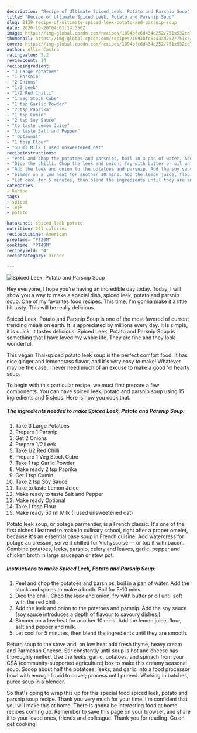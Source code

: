 ```yaml
---
description: "Recipe of Ultimate Spiced Leek, Potato and Parsnip Soup"
title: "Recipe of Ultimate Spiced Leek, Potato and Parsnip Soup"
slug: 2139-recipe-of-ultimate-spiced-leek-potato-and-parsnip-soup
date: 2020-10-20T04:01:14.356Z
image: https://img-global.cpcdn.com/recipes/1094bfc6d434d252/751x532cq70/spiced-leek-potato-and-parsnip-soup-recipe-main-photo.jpg
thumbnail: https://img-global.cpcdn.com/recipes/1094bfc6d434d252/751x532cq70/spiced-leek-potato-and-parsnip-soup-recipe-main-photo.jpg
cover: https://img-global.cpcdn.com/recipes/1094bfc6d434d252/751x532cq70/spiced-leek-potato-and-parsnip-soup-recipe-main-photo.jpg
author: Allie Castro
ratingvalue: 3.2
reviewcount: 14
recipeingredient:
- "3 Large Potatoes"
- "1 Parsnip"
- "2 Onions"
- "1/2 Leek"
- "1/2 Red Chilli"
- "1 Veg Stock Cube"
- "1 tsp Garlic Powder"
- "2 tsp Paprika"
- "1 tsp Cumin"
- "2 tsp Soy Sauce"
- "to taste Lemon Juice"
- "to taste Salt and Pepper"
- " Optional"
- "1 tbsp Flour"
- "50 ml Milk I used unsweetened oat"
recipeinstructions:
- "Peel and chop the potatoes and parsnips, boil in a pan of water. Add the stock and spices to make a broth. Boil for 5-10 mins."
- "Dice the chilli. Chop the leek and onion, fry with butter or oil until soft with the red chilli."
- "Add the leek and onion to the potatoes and parsnip. Add the soy sauce (soy sauce introduces a depth of flavour to savoury dishes.)"
- "Simmer on a low heat for another 10 mins. Add the lemon juice, flour, salt and pepper and milk."
- "Let cool for 5 minutes, then blend the ingredients until they are smooth."
categories:
- Recipe
tags:
- spiced
- leek
- potato

katakunci: spiced leek potato 
nutrition: 241 calories
recipecuisine: American
preptime: "PT20M"
cooktime: "PT49M"
recipeyield: "4"
recipecategory: Dinner

---
```



![Spiced Leek, Potato and Parsnip Soup](https://img-global.cpcdn.com/recipes/1094bfc6d434d252/751x532cq70/spiced-leek-potato-and-parsnip-soup-recipe-main-photo.jpg)

Hey everyone, I hope you're having an incredible day today. Today, I will show you a way to make a special dish, spiced leek, potato and parsnip soup. One of my favorites food recipes. This time, I'm gonna make it a little bit tasty. This will be really delicious.

Spiced Leek, Potato and Parsnip Soup is one of the most favored of current trending meals on earth. It is appreciated by millions every day. It is simple, it is quick, it tastes delicious. Spiced Leek, Potato and Parsnip Soup is something that I have loved my whole life. They are fine and they look wonderful.

This vegan Thai-spiced potato leek soup is the perfect comfort food. It has nice ginger and lemongrass flavor, and it&#39;s very easy to make! Whatever may be the case, I never need much of an excuse to make a good &#39;ol hearty soup.


To begin with this particular recipe, we must first prepare a few components. You can have spiced leek, potato and parsnip soup using 15 ingredients and 5 steps. Here is how you cook that.

<!--inarticleads1-->

##### The ingredients needed to make Spiced Leek, Potato and Parsnip Soup:

1. Take 3 Large Potatoes
1. Prepare 1 Parsnip
1. Get 2 Onions
1. Prepare 1/2 Leek
1. Take 1/2 Red Chilli
1. Prepare 1 Veg Stock Cube
1. Take 1 tsp Garlic Powder
1. Make ready 2 tsp Paprika
1. Get 1 tsp Cumin
1. Take 2 tsp Soy Sauce
1. Take to taste Lemon Juice
1. Make ready to taste Salt and Pepper
1. Make ready  Optional
1. Take 1 tbsp Flour
1. Make ready 50 ml Milk (I used unsweetened oat)


Potato leek soup, or potage parmentier, is a French classic. It&#39;s one of the first dishes I learned to make in culinary school, right after a proper omelet, because it&#39;s an essential base soup in French cuisine. Add watercress for potage au cresson, serve it chilled for Vichyssoise — or top it with bacon. Combine potatoes, leeks, parsnip, celery and leaves, garlic, pepper and chicken broth in large saucepan or stew pot. 

<!--inarticleads2-->

##### Instructions to make Spiced Leek, Potato and Parsnip Soup:

1. Peel and chop the potatoes and parsnips, boil in a pan of water. Add the stock and spices to make a broth. Boil for 5-10 mins.
1. Dice the chilli. Chop the leek and onion, fry with butter or oil until soft with the red chilli.
1. Add the leek and onion to the potatoes and parsnip. Add the soy sauce (soy sauce introduces a depth of flavour to savoury dishes.)
1. Simmer on a low heat for another 10 mins. Add the lemon juice, flour, salt and pepper and milk.
1. Let cool for 5 minutes, then blend the ingredients until they are smooth.


Return soup to the stove and, on low heat add fresh thyme, heavy cream and Parmesan Cheese. Stir constantly until soup is hot and cheese has thoroughly melted. Use the leeks, garlic, potatoes, and spinach from your CSA (community-supported agriculture) box to make this creamy seasonal soup. Scoop about half the potatoes, leeks, and garlic into a food processor bowl with enough liquid to cover; process until pureed. Working in batches, puree soup in a blender. 

So that's going to wrap this up for this special food spiced leek, potato and parsnip soup recipe. Thank you very much for your time. I'm confident that you will make this at home. There is gonna be interesting food at home recipes coming up. Remember to save this page on your browser, and share it to your loved ones, friends and colleague. Thank you for reading. Go on get cooking!
